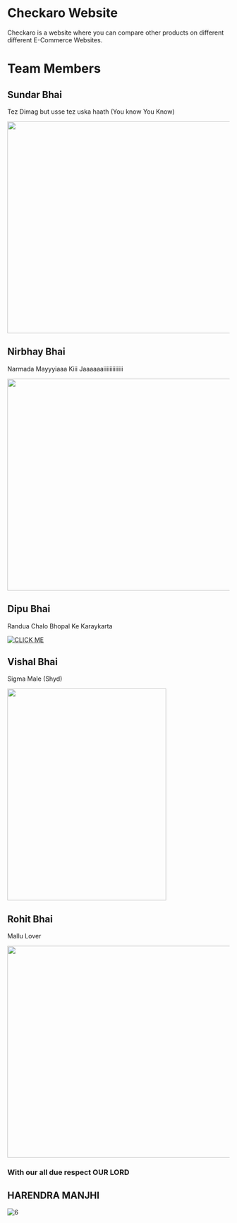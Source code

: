 # Checkaro Website 
Checkaro is a website where you can compare other products on different different E-Commerce Websites.
# Team Members
## Sundar Bhai
Tez Dimag but usse tez uska haath (You know You Know)

<img src="https://thumbs.dreamstime.com/z/touching-himself-unrecognizable-man-watching-pornography-masturbating-online-porn-video-digital-world-sex-erotic-touching-235791187.jpg" width="720" height="480">

## Nirbhay Bhai 
Narmada Mayyyiaaa Kiii Jaaaaaaiiiiiiiiiiiii
   
<img src="https://www.samvad.in/Encyc/2022/2/7/WhatsApp-Image-2022-02-07-at-5.27.30-PM_202202071737431546_H@@IGHT_838_W@@IDTH_1280.jpeg" width="720" height="480">

## Dipu Bhai
Randua Chalo Bhopal Ke Karaykarta

[![CLICK ME](https://img.youtube.com/vi/IH92vUve7rA/0.jpg)](https://www.youtube.com/watch?v=IH92vUve7rA_ID_HERE )

## Vishal Bhai
Sigma Male (Shyd)

<img src="https://i.kym-cdn.com/photos/images/facebook/001/492/083/bb7.jpg" width="360" height="480">

## Rohit Bhai
Mallu Lover

<img src="https://i.ytimg.com/vi/pywx65Tfmq8/maxresdefault.jpg" width="720" height="480">


### With our all due respect OUR LORD 
## HARENDRA MANJHI
![6][def6]



[def]: https://www.samvad.in/Encyc/2022/2/7/WhatsApp-Image-2022-02-07-at-5.27.30-PM_202202071737431546_H@@IGHT_838_W@@IDTH_1280.jpeg  

[def6]: https://media.licdn.com/dms/image/C4D03AQHm9QtcR2rtNA/profile-displayphoto-shrink_400_400/0/1656600296915?e=1681948800&v=beta&t=uGznhEdQdpy0HpegFQdccA7L1PIsyOhBHqAIKUgNrD0